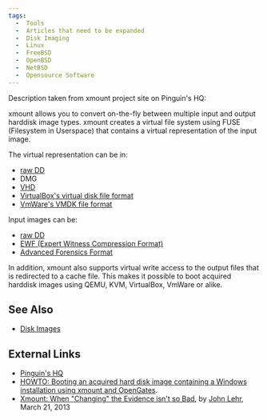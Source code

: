 ```yaml
---
tags:
  -  Tools
  -  Articles that need to be expanded
  -  Disk Imaging
  -  Linux
  -  FreeBSD
  -  OpenBSD
  -  NetBSD 
  -  Opensource Software
---
```

Description taken from xmount project site on Pinguin's HQ:

xmount allows you to convert on-the-fly between multiple input and
output harddisk image types. xmount creates a virtual file system using
FUSE (Filesystem in Userspace) that contains a virtual representation of
the input image.

The virtual representation can be in:

- [raw DD](raw_image_format.md)
- DMG
- [VHD](virtual_hard_disk_(vhd).md)
- [VirtualBox's virtual disk file
  format](virtual_disk_image_(vdi).md)
- [VmWare's VMDK file
  format](vmware_virtual_disk_format_(vmdk).md)

Input images can be:

- [raw DD](raw_image_format.md)
- [EWF (Expert Witness Compression
  Format)](encase_image_file_format.md)
- [Advanced Forensics Format](aff.md)

In addition, xmount also supports virtual write access to the output
files that is redirected to a cache file. This makes it possible to boot
acquired harddisk images using QEMU, KVM, VirtualBox, VmWare or alike.

## See Also

- [Disk Images](disk_images.md)

## External Links

- [Pinguin's HQ](https://www.pinguin.lu/index.php)
- [HOWTO: Booting an acquired hard disk image containing a Windows
  installation using xmount and
  OpenGates](https://files.pinguin.lu/HOWTO-BootingAcquiredWindows.pdf).
- [Xmount: When "Changing" the Evidence isn't so
  Bad](http://linuxsleuthing.blogspot.ch/2013/03/xmount-when-changing-evidence-isnt-so.html),
  by [John Lehr](john_lehr.md), March 21, 2013